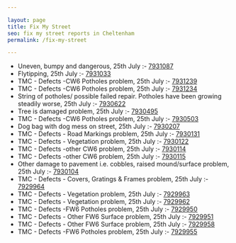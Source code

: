 ```yaml
---

layout: page
title: Fix My Street
seo: fix my street reports in Cheltenham
permalink: /fix-my-street

---
```


<!-- fix_marker starts -->

- Uneven, bumpy and dangerous, 25th July :- [7931087](https://www.fixmystreet.com/report/7931087)
- Flytipping, 25th July :- [7931033](https://www.fixmystreet.com/report/7931033)
- TMC - Defects -CW6 Potholes  problem, 25th July :- [7931239](https://www.fixmystreet.com/report/7931239)
- TMC - Defects -CW6 Potholes  problem, 25th July :- [7931234](https://www.fixmystreet.com/report/7931234)
- String of potholes/ possible failed repair. Potholes have been growing steadily worse, 25th July :- [7930622](https://www.fixmystreet.com/report/7930622)
- Tree is damaged problem, 25th July :- [7930495](https://www.fixmystreet.com/report/7930495)
- TMC - Defects -CW6 Potholes  problem, 25th July :- [7930503](https://www.fixmystreet.com/report/7930503)
- Dog bag with dog mess on street, 25th July :- [7930207](https://www.fixmystreet.com/report/7930207)
- TMC - Defects - Road Markings problem, 25th July :- [7930131](https://www.fixmystreet.com/report/7930131)
- TMC - Defects - Vegetation problem, 25th July :- [7930122](https://www.fixmystreet.com/report/7930122)
- TMC - Defects -other CW6 problem, 25th July :- [7930114](https://www.fixmystreet.com/report/7930114)
- TMC - Defects -other CW6 problem, 25th July :- [7930115](https://www.fixmystreet.com/report/7930115)
- Other damage to pavement i.e. cobbles, raised mound/surface problem, 25th July :- [7930104](https://www.fixmystreet.com/report/7930104)
- TMC - Defects - Covers, Gratings & Frames problem, 25th July :- [7929964](https://www.fixmystreet.com/report/7929964)
- TMC - Defects - Vegetation problem, 25th July :- [7929963](https://www.fixmystreet.com/report/7929963)
- TMC - Defects - Vegetation problem, 25th July :- [7929962](https://www.fixmystreet.com/report/7929962)
- TMC - Defects -FW6 Potholes problem, 25th July :- [7929950](https://www.fixmystreet.com/report/7929950)
- TMC - Defects - Other FW6  Surface problem, 25th July :- [7929951](https://www.fixmystreet.com/report/7929951)
- TMC - Defects - Other FW6  Surface problem, 25th July :- [7929958](https://www.fixmystreet.com/report/7929958)
- TMC - Defects -FW6 Potholes problem, 25th July :- [7929955](https://www.fixmystreet.com/report/7929955)

<!-- fix_marker ends -->